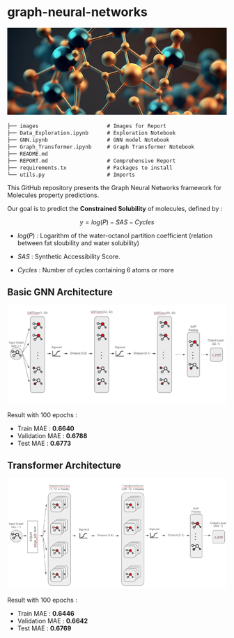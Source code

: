 # graph-neural-networks

<p align="center">
<img src="images/molecule_AI.jpg" alt="Alt Text" width = "800">
</p>



    ├── images                      # Images for Report
    ├── Data_Exploration.ipynb      # Exploration Notebook 
    ├── GNN.ipynb                   # GNN model Notebook
    ├── Graph_Transformer.ipynb     # Graph Transformer Notebook
    ├── README.md              
    ├── REPORT.md                   # Comprehensive Report
    ├── requirements.tx             # Packages to install
    └── utils.py                    # Imports

This GitHub repository presents the Graph Neural Networks framework for Molecules property predictions.

Our goal is to predict the **Constrained Solubility** of molecules, defined by :

$$
y = log(P) - SAS - Cycles
$$

- $log(P)$ : Logarithm of the water-octanol partition coefficient (relation between fat sloubility and water solubility)

- $SAS$ : Synthetic Accessibility Score.

- $Cycles$ : Number of cycles containing 6 atoms or more

## Basic GNN Architecture

<p align="center">
<img src="images/report_imgs/archi_gnn.png" alt="Alt Text" width = "650">
</p>

Result with 100 epochs :

- Train MAE : **0.6640**
- Validation MAE : **0.6788**
- Test MAE : **0.6773**

## Transformer Architecture

<p align="center">
<img src="images/report_imgs/archi_transformer.png" alt="Alt Text" width = "650">
</p>

Result with 100 epochs :

- Train MAE : **0.6446**
- Validation MAE : **0.6642**
- Test MAE : **0.6769**